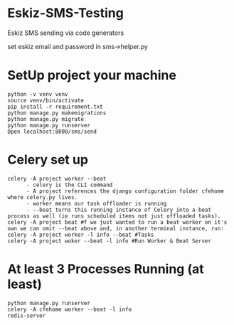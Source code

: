 # Eskiz-SMS-Testing
Eskiz SMS sending via code generators 


set eskiz email and password in sms->helper.py


# SetUp project your machine
    python -v venv venv
    source venv/bin/activate
    pip install -r requirement.txt
    python manage.py makemigrations
    python manage.py migrate
    python manage.py runserver 
    Open localhost:8000/sms/send 
 
# Celery set up
    celery -A project worker --beat
          - celery is the CLI command
          - A project references the django configuration folder cfehome where celery.py lives.
          - worker means our task offloader is running
          - --beat turns this running instance of Celery into a beat process as well (ie runs scheduled items not just offloaded tasks).
    celery -A project beat #f we just wanted to run a beat worker on it's own we can omit --beat above and, in another terminal instance, run:
    celery -A project worker -l info --beat #Tasks 
    celery -A project woker --beat -l info #Run Worker & Beat Server

# At least 3 Processes Running (at least)
    python manage.py runserver
    celery -A cfehome worker --beat -l info
    redis-server
